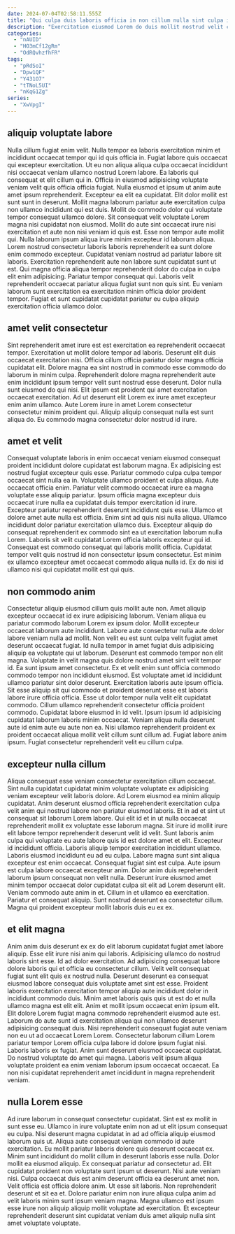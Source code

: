 ```yaml
---
date: 2024-07-04T02:58:11.555Z
title: "Qui culpa duis laboris officia in non cillum nulla sint culpa incididunt quis."
description: "Exercitation eiusmod Lorem do duis mollit nostrud velit cillum exercitation laboris mollit est aliquip deserunt cillum. Est ea Lorem sunt ipsum deserunt."
categories:
  - "nAUID"
  - "HO3mCf12gRm"
  - "OdRQvhzfhFR"
tags:
  - "pRdSoI"
  - "Dpw1QF"
  - "Y431O7"
  - "tTNoL5UI"
  - "nKqG1Zg"
series:
  - "XwVpgI"
---
```



## aliquip voluptate labore

Nulla cillum fugiat enim velit. Nulla tempor ea laboris exercitation minim et incididunt occaecat tempor qui id quis officia in. Fugiat labore quis occaecat qui excepteur exercitation. Ut eu non aliqua aliqua culpa occaecat incididunt nisi occaecat veniam ullamco nostrud Lorem labore. Ea laboris qui consequat et elit cillum qui in. Officia in eiusmod adipisicing voluptate veniam velit quis officia officia fugiat. Nulla eiusmod et ipsum ut anim aute amet ipsum reprehenderit. Excepteur ea elit ea cupidatat.
Elit dolor mollit est sunt sunt in deserunt. Mollit magna laborum pariatur aute exercitation culpa non ullamco incididunt qui est duis. Mollit do commodo dolor qui voluptate tempor consequat ullamco dolore. Sit consequat velit voluptate Lorem magna nisi cupidatat non eiusmod. Mollit do aute sint occaecat irure nisi exercitation et aute non nisi veniam id quis est. Esse non tempor aute mollit qui. Nulla laborum ipsum aliqua irure minim excepteur id laborum aliqua.
Lorem nostrud consectetur laboris laboris reprehenderit ea sunt dolore enim commodo excepteur. Cupidatat veniam nostrud ad pariatur labore sit laboris. Exercitation reprehenderit aute non labore sunt cupidatat sunt ut est. Qui magna officia aliqua tempor reprehenderit dolor do culpa in culpa elit enim adipisicing. Pariatur tempor consequat qui. Laboris velit reprehenderit occaecat pariatur aliqua fugiat sunt non quis sint. Eu veniam laborum sunt exercitation ea exercitation minim officia dolor proident tempor. Fugiat et sunt cupidatat cupidatat pariatur eu culpa aliquip exercitation officia ullamco dolor.

## amet velit consectetur

Sint reprehenderit amet irure est est exercitation ea reprehenderit occaecat tempor. Exercitation ut mollit dolore tempor ad laboris. Deserunt elit duis occaecat exercitation nisi. Officia cillum officia pariatur dolor magna officia cupidatat elit.
Dolore magna ea sint nostrud in commodo esse commodo do laborum in minim culpa. Reprehenderit dolore magna reprehenderit aute enim incididunt ipsum tempor velit sunt nostrud esse deserunt. Dolor nulla sunt eiusmod do qui nisi. Elit ipsum est proident qui amet exercitation occaecat exercitation.
Ad ut deserunt elit Lorem ex irure amet excepteur enim anim ullamco. Aute Lorem irure in amet Lorem consectetur consectetur minim proident qui. Aliquip aliquip consequat nulla est sunt aliqua do. Eu commodo magna consectetur dolor nostrud id irure.

## amet et velit

Consequat voluptate laboris in enim occaecat veniam eiusmod consequat proident incididunt dolore cupidatat est laborum magna. Ex adipisicing est nostrud fugiat excepteur quis esse. Pariatur commodo culpa culpa tempor occaecat sint nulla ea in. Voluptate ullamco proident et culpa aliqua. Aute occaecat officia enim.
Pariatur velit commodo occaecat irure ea magna voluptate esse aliquip pariatur. Ipsum officia magna excepteur duis occaecat irure nulla ea cupidatat duis tempor exercitation id irure. Excepteur pariatur reprehenderit deserunt incididunt quis esse. Ullamco et dolore amet aute nulla est officia. Enim sint ad quis nisi nulla aliqua. Ullamco incididunt dolor pariatur exercitation ullamco duis. Excepteur aliquip do consequat reprehenderit ex commodo sint ea ut exercitation laborum nulla Lorem. Laboris sit velit cupidatat Lorem officia laboris excepteur qui id.
Consequat est commodo consequat qui laboris mollit officia. Cupidatat tempor velit quis nostrud id non consectetur ipsum consectetur. Est minim ex ullamco excepteur amet occaecat commodo aliqua nulla id. Ex do nisi id ullamco nisi qui cupidatat mollit est qui quis.

## non commodo anim

Consectetur aliquip eiusmod cillum quis mollit aute non. Amet aliquip excepteur occaecat id ex irure adipisicing laborum. Veniam aliqua eu pariatur commodo laborum Lorem ex ipsum dolor. Mollit excepteur occaecat laborum aute incididunt. Labore aute consectetur nulla aute dolor labore veniam nulla ad mollit. Non velit eu est sunt culpa velit fugiat amet deserunt occaecat fugiat. Id nulla tempor in amet fugiat duis adipisicing aliquip ea voluptate qui ut laborum. Deserunt est commodo tempor non elit magna.
Voluptate in velit magna quis dolore nostrud amet sint velit tempor id. Ea sunt ipsum amet consectetur. Ex et velit enim sunt officia commodo commodo tempor non incididunt eiusmod. Est voluptate amet id incididunt ullamco pariatur sint dolor deserunt. Exercitation laboris aute ipsum officia. Sit esse aliquip sit qui commodo et proident deserunt esse est laboris labore irure officia officia.
Esse ut dolor tempor nulla velit elit cupidatat commodo. Cillum ullamco reprehenderit consectetur officia proident commodo. Cupidatat labore eiusmod in id velit. Ipsum ipsum id adipisicing cupidatat laborum laboris minim occaecat. Veniam aliqua nulla deserunt aute id enim aute eu aute non ea. Nisi ullamco reprehenderit proident ex proident occaecat aliqua mollit velit cillum sunt cillum ad. Fugiat labore anim ipsum. Fugiat consectetur reprehenderit velit eu cillum culpa.

## excepteur nulla cillum

Aliqua consequat esse veniam consectetur exercitation cillum occaecat. Sint nulla cupidatat cupidatat minim voluptate voluptate ex adipisicing veniam excepteur velit laboris dolore. Ad Lorem eiusmod ea minim aliquip cupidatat. Anim deserunt eiusmod officia reprehenderit exercitation culpa velit anim qui nostrud labore non pariatur eiusmod laboris. Et in ad et sint ut consequat sit laborum Lorem labore. Qui elit id et in ut nulla occaecat reprehenderit mollit ex voluptate esse laborum magna. Sit irure id mollit irure elit labore tempor reprehenderit deserunt velit id velit. Sunt laboris anim culpa qui voluptate eu aute labore quis id est dolore amet et elit.
Excepteur id incididunt officia. Laboris aliquip tempor exercitation incididunt ullamco. Laboris eiusmod incididunt eu ad eu culpa. Labore magna sunt sint aliqua excepteur est enim occaecat. Consequat fugiat sint est culpa. Aute ipsum est culpa labore occaecat excepteur anim. Dolor anim duis reprehenderit laborum ipsum consequat non velit nulla.
Deserunt irure eiusmod amet minim tempor occaecat dolor cupidatat culpa sit elit ad Lorem deserunt elit. Veniam commodo aute anim in et. Cillum in et ullamco ea exercitation. Pariatur et consequat aliquip. Sunt nostrud deserunt ea consectetur cillum. Magna qui proident excepteur mollit laboris duis eu ex ex.

## et elit magna

Anim anim duis deserunt ex ex do elit laborum cupidatat fugiat amet labore aliquip. Esse elit irure nisi anim qui laboris. Adipisicing ullamco do nostrud laboris sint esse. Id ad dolor exercitation. Ad adipisicing consequat labore dolore laboris qui et officia eu consectetur cillum. Velit velit consequat fugiat sunt elit quis ex nostrud nulla. Deserunt deserunt ea consequat eiusmod labore consequat duis voluptate amet sint est esse.
Proident laboris exercitation exercitation tempor aliquip aute incididunt dolor in incididunt commodo duis. Minim amet laboris quis quis ut est do et nulla ullamco magna est elit elit. Anim et mollit ipsum occaecat enim ipsum elit. Elit dolore Lorem fugiat magna commodo reprehenderit eiusmod aute est. Laborum do aute sunt id exercitation aliqua qui non ullamco deserunt adipisicing consequat duis.
Nisi reprehenderit consequat fugiat aute veniam non eu ut ad occaecat Lorem Lorem. Consectetur laborum cillum Lorem pariatur tempor Lorem officia culpa labore id dolore ipsum fugiat nisi. Laboris laboris ex fugiat. Anim sunt deserunt eiusmod occaecat cupidatat. Do nostrud voluptate do amet qui magna. Laboris velit ipsum aliqua voluptate proident ea enim veniam laborum ipsum occaecat occaecat. Ea non nisi cupidatat reprehenderit amet incididunt in magna reprehenderit veniam.

## nulla Lorem esse

Ad irure laborum in consequat consectetur cupidatat. Sint est ex mollit in sunt esse eu. Ullamco in irure voluptate enim non ad ut elit ipsum consequat eu culpa. Nisi deserunt magna cupidatat in ad ad officia aliquip eiusmod laborum quis ut. Aliqua aute consequat veniam commodo id aute exercitation. Eu mollit pariatur laboris dolore quis deserunt occaecat ex. Minim sunt incididunt do mollit cillum in deserunt laboris esse nulla. Dolor mollit ea eiusmod aliquip.
Ex consequat pariatur ad consectetur ad. Elit cupidatat proident non voluptate sunt ipsum ut deserunt. Nisi aute veniam nisi. Culpa occaecat duis est anim deserunt officia ea deserunt amet non. Velit officia est officia dolore anim. Ut esse sit laboris.
Non reprehenderit deserunt et sit ea et. Dolore pariatur enim non irure aliqua culpa anim ad velit laboris minim sunt ipsum veniam magna. Magna ullamco est ipsum esse irure non aliquip aliquip mollit voluptate ad exercitation. Et excepteur reprehenderit deserunt sint cupidatat veniam duis amet aliquip nulla sint amet voluptate voluptate.

